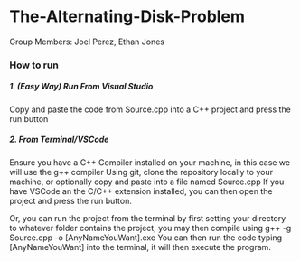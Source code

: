 # The-Alternating-Disk-Problem
Group Members: 
Joel Perez, Ethan Jones
### How to run 
##### 1. (Easy Way) Run From Visual Studio
Copy and paste the code from Source.cpp into a C++ project and press the run button

##### 2. From Terminal/VSCode
Ensure you have a C++ Compiler installed on your machine, in this case we will use the g++ compiler
Using git, clone the repository locally to your machine, or optionally copy and paste into a file named Source.cpp
If you have VSCode an the C/C++ extension installed, you can then open the project and press the run button.

Or, you can run the project from the terminal by first setting your directory to whatever folder contains the project, you may then compile using g++ -g Source.cpp -o [AnyNameYouWant].exe
You can then run the code typing [AnyNameYouWant] into the terminal, it will then execute the program.
